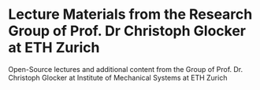 # Lecture Materials from the Research Group of Prof. Dr Christoph Glocker at ETH Zurich

Open-Source lectures and additional content from the Group of Prof. Dr. Christoph Glocker at Institute of Mechanical Systems at ETH Zurich
